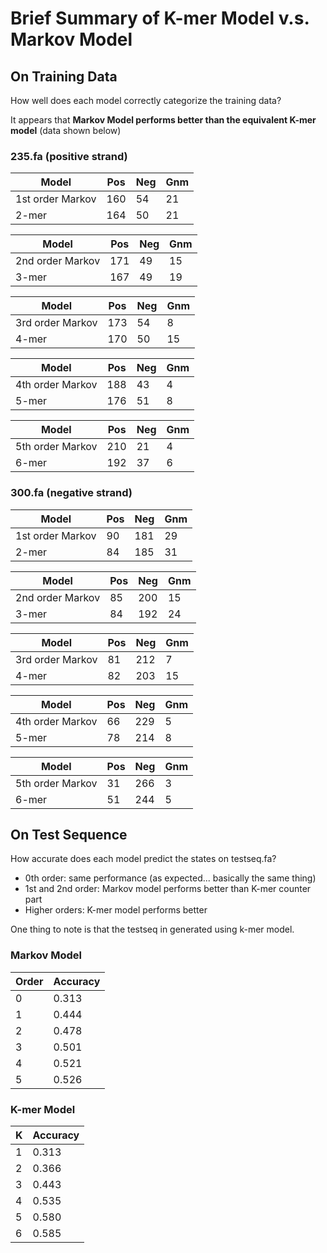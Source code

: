 # Brief Summary of K-mer Model v.s. Markov Model

## On Training Data

How well does each model correctly categorize the training data?

It appears that **Markov Model performs better than the equivalent K-mer model** (data shown below)

### 235.fa (positive strand)
| Model | Pos | Neg | Gnm |
| ----- | --- | --- | --- |
| 1st order Markov| 160 | 54 | 21 |
| 2-mer | 164 | 50 | 21 |

| Model | Pos | Neg | Gnm |
| ----- | --- | --- | --- |
| 2nd order Markov| 171 | 49 | 15 |
| 3-mer | 167 | 49 | 19 |

| Model | Pos | Neg | Gnm |
| ----- | --- | --- | --- |
| 3rd order Markov| 173 | 54 | 8 |
| 4-mer | 170 | 50 | 15 |

| Model | Pos | Neg | Gnm |
| ----- | --- | --- | --- |
| 4th order Markov| 188 | 43 | 4 |
| 5-mer | 176 | 51 | 8 |

| Model | Pos | Neg | Gnm |
| ----- | --- | --- | --- |
| 5th order Markov| 210 | 21 | 4 |
| 6-mer | 192 | 37 | 6 |

### 300.fa (negative strand)

| Model | Pos | Neg | Gnm |
| ----- | --- | --- | --- |
| 1st order Markov| 90 | 181 | 29 |
| 2-mer | 84 | 185 | 31 |

| Model | Pos | Neg | Gnm |
| ----- | --- | --- | --- |
| 2nd order Markov| 85 | 200 | 15 |
| 3-mer | 84 | 192 | 24 |

| Model | Pos | Neg | Gnm |
| ----- | --- | --- | --- |
| 3rd order Markov| 81 | 212 | 7 |
| 4-mer | 82 | 203 | 15 |

| Model | Pos | Neg | Gnm |
| ----- | --- | --- | --- |
| 4th order Markov| 66 | 229 | 5 |
| 5-mer | 78 | 214 | 8 |

| Model | Pos | Neg | Gnm |
| ----- | --- | --- | --- |
| 5th order Markov| 31 | 266 | 3 |
| 6-mer | 51 | 244 | 5 |

## On Test Sequence

How accurate does each model predict the states on testseq.fa?

 - 0th order: same performance (as expected... basically the same thing)
 - 1st and 2nd order: Markov model performs better than K-mer counter part
  - Higher orders: K-mer model performs better

  One thing to note is that the testseq in generated using k-mer model.

### Markov Model

| Order | Accuracy |
| ----- | -------- |
| 0 | 0.313 |
| 1 | 0.444 |
| 2 | 0.478 |
| 3 | 0.501 |
| 4 | 0.521 |
| 5 | 0.526 |

### K-mer Model

| K | Accuracy |
| - | -------- |
| 1 | 0.313 |
| 2 | 0.366 |
| 3 | 0.443 |
| 4 | 0.535 |
| 5 | 0.580 |
| 6 | 0.585 |